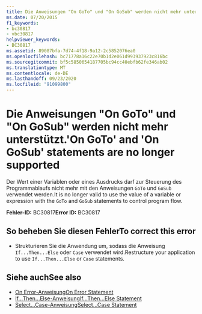 ```yaml
---
title: Die Anweisungen "On GoTo" und "On GoSub" werden nicht mehr unterstützt.
ms.date: 07/20/2015
f1_keywords:
- bc30817
- vbc30817
helpviewer_keywords:
- BC30817
ms.assetid: 89087bfa-7d74-4f18-9a12-2c5852076ea0
ms.openlocfilehash: bc71778a16c22e70b1d2e061d993937923c816bc
ms.sourcegitcommit: bf5c5850654187705bc94cc40ebfb62fe346ab02
ms.translationtype: MT
ms.contentlocale: de-DE
ms.lasthandoff: 09/23/2020
ms.locfileid: "91099800"
---
```

# <a name="on-goto-and-on-gosub-statements-are-no-longer-supported"></a><span data-ttu-id="5dadc-102">Die Anweisungen "On GoTo" und "On GoSub" werden nicht mehr unterstützt.</span><span class="sxs-lookup"><span data-stu-id="5dadc-102">'On GoTo' and 'On GoSub' statements are no longer supported</span></span>

<span data-ttu-id="5dadc-103">Der Wert einer Variablen oder eines Ausdrucks darf zur Steuerung des Programmablaufs nicht mehr mit den Anweisungen `GoTo` und `GoSub` verwendet werden.</span><span class="sxs-lookup"><span data-stu-id="5dadc-103">It is no longer valid to use the value of a variable or expression with the `GoTo` and `GoSub` statements to control program flow.</span></span>  
  
 <span data-ttu-id="5dadc-104">**Fehler-ID:** BC30817</span><span class="sxs-lookup"><span data-stu-id="5dadc-104">**Error ID:** BC30817</span></span>  
  
## <a name="to-correct-this-error"></a><span data-ttu-id="5dadc-105">So beheben Sie diesen Fehler</span><span class="sxs-lookup"><span data-stu-id="5dadc-105">To correct this error</span></span>  
  
- <span data-ttu-id="5dadc-106">Strukturieren Sie die Anwendung um, sodass die Anweisung `If...Then...Else` oder `Case` verwendet wird.</span><span class="sxs-lookup"><span data-stu-id="5dadc-106">Restructure your application to use `If...Then...Else` or `Case` statements.</span></span>  
  
## <a name="see-also"></a><span data-ttu-id="5dadc-107">Siehe auch</span><span class="sxs-lookup"><span data-stu-id="5dadc-107">See also</span></span>

- [<span data-ttu-id="5dadc-108">On Error-Anweisung</span><span class="sxs-lookup"><span data-stu-id="5dadc-108">On Error Statement</span></span>](../language-reference/statements/on-error-statement.md)
- [<span data-ttu-id="5dadc-109">If...Then...Else-Anweisung</span><span class="sxs-lookup"><span data-stu-id="5dadc-109">If...Then...Else Statement</span></span>](../language-reference/statements/if-then-else-statement.md)
- [<span data-ttu-id="5dadc-110">Select...Case-Anweisung</span><span class="sxs-lookup"><span data-stu-id="5dadc-110">Select...Case Statement</span></span>](../language-reference/statements/select-case-statement.md)
